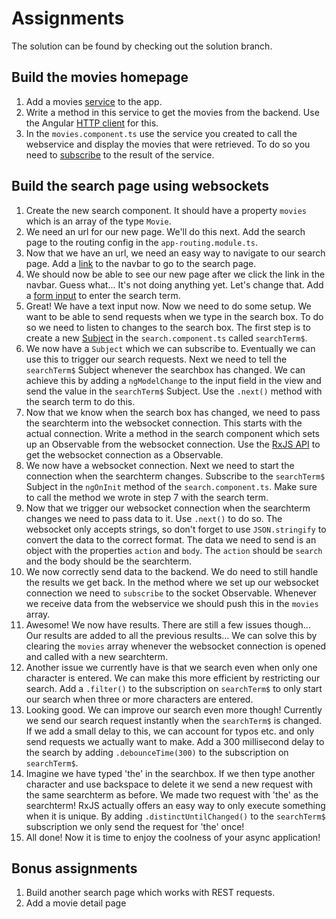 # Assignments
The solution can be found by checking out the solution branch.
## Build the movies homepage
1. Add a movies [service](https://angular.io/guide/dependency-injection) to the app.
2. Write a method in this service to get the movies from the backend. Use the Angular [HTTP client](https://angular.io/guide/http) for this.
3. In the `movies.component.ts` use the service you created to call the webservice and display the movies that were retrieved. To do so you need to [subscribe](https://angular.io/guide/http) to the result of the service.

## Build the search page using websockets
1. Create the new search component. It should have a property `movies` which is an array of the type `Movie`.
2. We need an url for our new page. We'll do this next. Add the search page to the routing config in the `app-routing.module.ts`.
3. Now that we have an url, we need an easy way to navigate to our search page. Add a [link](https://angular.io/guide/router) to the navbar to go to the search page.
4. We should now be able to see our new page after we click the link in the navbar. Guess what... It's not doing anything yet. Let's change that. Add a [form input](https://angular.io/tutorial/toh-pt1#two-way-binding) to enter the search term.
5. Great! We have a text input now. Now we need to do some setup. We want to be able to send requests when we type in the search box. To do so we need to listen to changes to the search box. The first step is to create a new [Subject](https://angular.io/tutorial/toh-pt6#add-the-ability-to-search-by-name) in the `search.component.ts` called `searchTerm$`.
6. We now have a `Subject` which we can subscribe to. Eventually we can use this to trigger our search requests. Next we need to tell the `searchTerm$` Subject whenever the searchbox has changed. We can achieve this by adding a `ngModelChange` to the input field in the view and send the value in the `searchTerm$` Subject. Use the `.next()` method with the search term to do this.
7. Now that we know when the search box has changed, we need to pass the searchterm into the websocket connection. This starts with the actual connection. Write a method in the search component which sets up an Observable from the websocket connection. Use the [RxJS API](https://stackoverflow.com/questions/44060315/reconnecting-a-websocket-in-angular-and-rxjs/44067972#44067972) to get the websocket connection as a Observable.
8. We now have a websocket connection. Next we need to start the connection when the searchterm changes. Subscribe to the `searchTerm$` Subject in the `ngOnInit` method of the `search.component.ts`. Make sure to call the method we wrote in step 7 with the search term.
9. Now that we trigger our websocket connection when the searchterm changes we need to pass data to it. Use `.next()` to do so. The websocket only accepts strings, so don't forget to use `JSON.stringify` to convert the data to the correct format. The data we need to send is an object with the properties `action` and `body`. The `action` should be `search` and the body should be the searchterm.
10. We now correctly send data to the backend. We do need to still handle the results we get back. In the method where we set up our websocket connection we need to `subscribe` to the socket Observable. Whenever we receive data from the webservice we should push this in the `movies` array.
11. Awesome! We now have results. There are still a few issues though... Our results are added to all the previous results... We can solve this by clearing the `movies` array whenever the websocket connection is opened and called with a new searchterm.
12. Another issue we currently have is that we search even when only one character is entered. We can make this more efficient by restricting our search. Add a `.filter()` to the subscription on `searchTerm$` to only start our search when three or more characters are entered.
13. Looking good. We can improve our search even more though! Currently we send our search request instantly when the `searchTerm$` is changed. If we add a small delay to this, we can account for typos etc. and only send requests we actually want to make. Add a 300 millisecond delay to the search by adding `.debounceTime(300)` to the subscription on `searchTerm$`. 
14. Imagine we have typed 'the' in the searchbox. If we then type another character and use backspace to delete it we send a new request with the same searchterm as before. We made two request with 'the' as the searchterm! RxJS actually offers an easy way to only execute something when it is unique. By adding `.distinctUntilChanged()` to the `searchTerm$` subscription we only send the request for 'the' once!
15. All done! Now it is time to enjoy the coolness of your async application!

## Bonus assignments
1. Build another search page which works with REST requests.
2. Add a movie detail page
